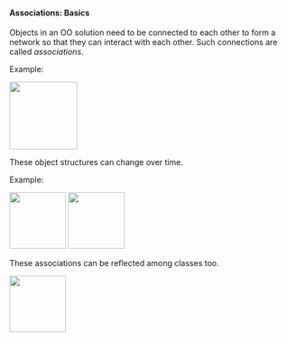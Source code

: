 <link rel="stylesheet" href="{{baseUrl}}/css/textbook.css">

<div class="website-content">

#### Associations: Basics

<div id="main">

Objects in an OO solution need to be connected to each other to form a network so that they can interact with each other. Such connections are called _associations_.

<panel header="UML: Object Diagrams: Object Structures">
  <include src="../../../uml/objectDiagrams/objectStructures/topicPanel.md" />
</panel>

<p/>

<tip-box>

Example:

<img src="{{baseUrl}}/oop/associations/basics/images/completeStructure.png" height="120" />
<p/>

</tip-box>

These object structures can change over time.

<tip-box>

Example:

<img src="{{baseUrl}}/oop/associations/basics/images/ageListCalculator.png" height="100" />
<img src="{{baseUrl}}/oop/associations/basics/images/ageListCalculatorAdam.png" height="100" />
<p/>

</tip-box>

These associations can be reflected among classes too.

<dynamic-panel src="../../../uml/classDiagrams/associations/basics/topicPanel.md" header="UML: Class Diagrams: Associations: Basics" is-open></dynamic-panel>

<dynamic-panel src="../../../uml/classDiagrams/associations/labels/topicPanel.md" header="UML: Class Diagrams: Associations: Labels" is-open></dynamic-panel>

<dynamic-panel src="../../../uml/classDiagrams/associations/roles/topicPanel.md" header="UML: Class Diagrams: Associations: Roles" is-open></dynamic-panel>

<p/>

<img src="{{baseUrl}}/oop/associations/basics/images/ageListCalculatorPerson.png" height="100" />
<p/>

<!-- extras ------------------------------------------------------------------------------------ -->

<panel header=":paperclip: Extras" expandable type="seamless" expanded>

  <panel header=":mortar_board: Learning Outcomes" expandable type="seamless">
    <include src="exercises.md" />
  </panel>

  <panel header=":package: Resources" expandable type="seamless">
    <include src="resources.md" />
  </panel>

</panel>

</div>
</div>
